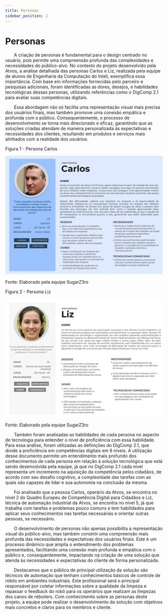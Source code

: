```yaml
---
title: Personas
sidebar_position: 1
---
```


# Personas

&emsp;&emsp;A criação de personas é fundamental para o design centrado no usuário, pois permite uma compreensão profunda das complexidades e necessidades do público-alvo. No contexto do projeto desenvolvido pela Atvos, a análise detalhada das personas Carlos e Liz, realizada pela equipe de alunos de Engenharia da Computação do Inteli, exemplifica essa importância. Com base em informações fornecidas pelo parceiro e pesquisas adicionais, foram identificadas as dores, desejos, e habilidades tecnológicas dessas personas, utilizando referências como o DigComp 2.1 para avaliar suas competências digitais. 

&emsp;&emsp;Essa abordagem não só facilita uma representação visual mais precisa dos usuários finais, mas também promove uma conexão empática e profunda com o público. Consequentemente, o processo de desenvolvimento se torna mais direcionado e eficaz, garantindo que as soluções criadas atendam de maneira personalizada às expectativas e necessidades dos clientes, resultando em produtos e serviços mais alinhados com a realidade dos usuários.

<p style={{textAlign: 'center'}}>Figura 1 - Persona Carlos</p>

![Persona](../../../../static/img/sprint-1/carlos.png)

<p style={{textAlign: 'center'}}>Fonte: Elaborado pela equipe SugarZ3ro</p>

<p style={{textAlign: 'center'}}>Figura 2 - Persona Liz</p>

![Persona](../../../../static/img/sprint-1/liz.png)

<p style={{textAlign: 'center'}}>Fonte: Elaborado pela equipe SugarZ3ro</p>


&emsp;&emsp;Também foram analisadas as habilidades de cada persona no aspecto de tecnologia para entender o nível de proficiência com essa habilidade. Para essa análise, foram utilizadas as definições do DigComp 2.1, que divide a proficiência em competências digitais em 8 níveis. A utilização desse documento permite um entendimento mais profundo dos conhecimentos de cada persona em relação à solução tecnológica que está sendo desenvolvida pela equipe, já que no DigComp 2.1 cada nível representa um incremento na aquisição da competência pelos cidadãos, de acordo com seu desafio cognitivo, a complexidade das tarefas com as quais são capazes de lidar e sua autonomia na conclusão da mesma. 

&emsp;&emsp;Foi analisado que a pessoa Carlos, operário da Atvos, se encontra no nível 2 do Quadro Europeu de Competência Digital para Cidadãos e Liz, técnica de automação industrial da Atvos, se encontra no nível 5, já que trabalha com tarefas e problemas pouco comuns e tem habilidades para aplicar seus conhecimentos nas tarefas necessárias e orientar outras pessoas, se necessário.

&emsp;&emsp;O desenvolvimento de personas não apenas possibilita a representação visual do público-alvo, mas também constrói uma compreensão mais profunda das necessidades e expectativas dos usuários finais. Este é um processo dinâmico que amplia o entendimento dos problemas apresentados, facilitando uma conexão mais profunda e empática com o público e, consequentemente, impactando na criação de uma solução que atenda às necessidades e expectativas do cliente de forma personalizada.

&emsp;&emsp;Destacamos que o público de principal utilização da solução são técnicos de automação que tenham conhecimentos básicos de controle de robôs em ambientes industriais. Este profissional será o principal responsável por coletar informações sobre a qualidade da limpeza e repassar o feedback do robô para os operários que realizam as limpezas dos canos de reboilers. Com conhecimento sobre as personas deste projeto, a equipe pode realizar o desenvolvimento da solução com objetivos mais concretos e claros para os membros e cliente.

